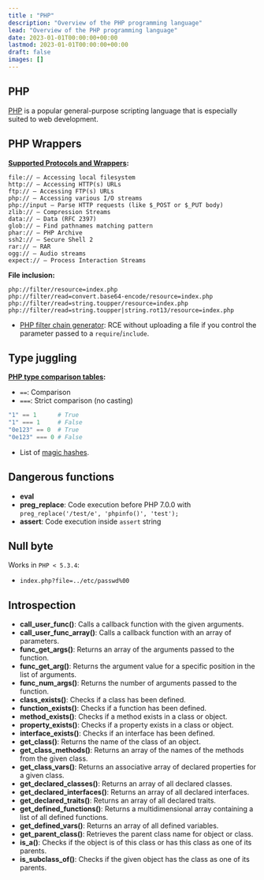 ```yaml
---
title : "PHP"
description: "Overview of the PHP programming language"
lead: "Overview of the PHP programming language"
date: 2023-01-01T00:00:00+00:00
lastmod: 2023-01-01T00:00:00+00:00
draft: false
images: []
---
```


## PHP

[PHP](https://www.php.net/) is a popular general-purpose scripting language that is especially suited to web development.

## PHP Wrappers

**[Supported Protocols and Wrappers](https://www.php.net/manual/en/wrappers.php):**

```
file:// — Accessing local filesystem
http:// — Accessing HTTP(s) URLs
ftp:// — Accessing FTP(s) URLs
php:// — Accessing various I/O streams
php://input — Parse HTTP requests (like $_POST or $_PUT body)
zlib:// — Compression Streams
data:// — Data (RFC 2397)
glob:// — Find pathnames matching pattern
phar:// — PHP Archive
ssh2:// — Secure Shell 2
rar:// — RAR
ogg:// — Audio streams
expect:// — Process Interaction Streams
```

**File inclusion:**

```
php://filter/resource=index.php
php://filter/read=convert.base64-encode/resource=index.php
php://filter/read=string.toupper/resource=index.php
php://filter/read=string.toupper|string.rot13/resource=index.php
```

- [PHP filter chain generator](https://github.com/synacktiv/php_filter_chain_generator): RCE without uploading a file if you control the parameter passed to a `require`/`include`.

## Type juggling

**[PHP type comparison tables](https://www.php.net/manual/en/types.comparisons.php):**

- `==`: Comparison
- `===`: Strict comparison (no casting)

```php
"1" == 1      # True
"1" === 1     # False
"0e123" == 0  # True
"0e123" === 0 # False
```

- List of [magic hashes](https://github.com/spaze/hashes).

## Dangerous functions

- **eval**
- **preg_replace**: Code execution before PHP 7.0.0 with `preg_replace('/test/e', 'phpinfo()', 'test');`
- **assert**: Code execution inside `assert` string

## Null byte

Works in `PHP < 5.3.4`:

- `index.php?file=../etc/passwd%00`

## Introspection

- **call_user_func()**: Calls a callback function with the given arguments.
- **call_user_func_array()**: Calls a callback function with an array of parameters.
- **func_get_args()**: Returns an array of the arguments passed to the function.
- **func_get_arg()**: Returns the argument value for a specific position in the list of arguments.
- **func_num_args()**: Returns the number of arguments passed to the function.
- **class_exists()**: Checks if a class has been defined.
- **function_exists()**: Checks if a function has been defined.
- **method_exists()**: Checks if a method exists in a class or object.
- **property_exists()**: Checks if a property exists in a class or object.
- **interface_exists()**: Checks if an interface has been defined.
- **get_class()**: Returns the name of the class of an object.
- **get_class_methods()**: Returns an array of the names of the methods from the given class.
- **get_class_vars()**: Returns an associative array of declared properties for a given class.
- **get_declared_classes()**: Returns an array of all declared classes.
- **get_declared_interfaces()**: Returns an array of all declared interfaces.
- **get_declared_traits()**: Returns an array of all declared traits.
- **get_defined_functions()**: Returns a multidimensional array containing a list of all defined functions.
- **get_defined_vars()**: Returns an array of all defined variables.
- **get_parent_class()**: Retrieves the parent class name for object or class.
- **is_a()**: Checks if the object is of this class or has this class as one of its parents.
- **is_subclass_of()**: Checks if the given object has the class as one of its parents.
